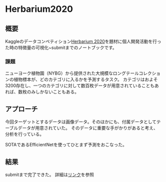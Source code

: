 # Herbarium2020

## 概要
Kaggleのデータコンペティション[Herbarium 2020](https://www.kaggle.com/competitions/herbarium-2020-fgvc7)を題材に個人開発活動を行った時の特徴量の可視化~submitまでのノートブックです。

### 課題
ニューヨーク植物園（NYBG）から提供された大規模なロングテールコレクションの植物標本が、どのカテゴリに入るかを予測するタスク。
カテゴリはおよそ3200存在し、一つのカテゴリに対して数百枚データが用意されていることもあれば、数枚のみしかないこともある。

## アプローチ
今回ターゲットとするデータは画像データ。そのほかにも、付属データとしてテーブルデータが用意されていた。
そのデータに重要な手がかりがあると考え、分析を行っている。

SOTAであるEfficientNetを使ってひとまず予測をおこなった。

## 結果
submitまで完了できた。
詳細は[リンク](https://qiita.com/yoko-m-st/items/c05166e5b504091be504)を参照
